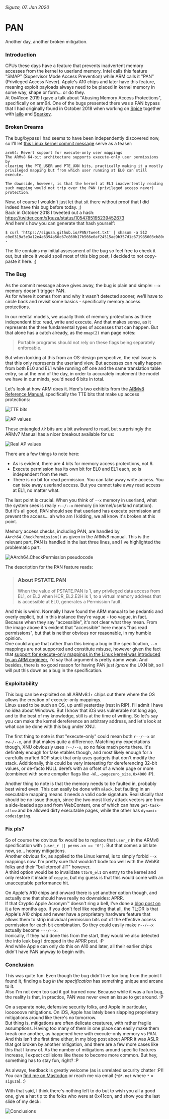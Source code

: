 _Siguza, 07. Jan 2020_

# PAN

Another day, another broken mitigation.

### Introduction

CPUs these days have a feature that prevents inadvertent memory accesses from the kernel to userland memory. Intel calls this feature "SMAP" (Supervisor Mode Access Prevention) while ARM calls it "PAN" (Privileged Access Never). Apple's A10 chips and later have this feature, meaning exploit payloads always need to be placed in kernel memory in some way, shape or form... or do they.  
At 0x41con 2019 I gave a talk about "Abusing Memory Access Protections", specifically on arm64. One of the bugs presented there was a PAN bypass that I had originally found in October 2018 when working on [Spice][spice] together with [lailo][lailo] and [Sparkey][Sparkey].

### Broken Dreams

The bug/bypass I had seems to have been independently discovered now, so I'll let [this Linux kernel commit message][commit] serve as a teaser:

    arm64: Revert support for execute-only user mappings
    The ARMv8 64-bit architecture supports execute-only user permissions by
    clearing the PTE_USER and PTE_UXN bits, practically making it a mostly
    privileged mapping but from which user running at EL0 can still execute.
    
    The downside, however, is that the kernel at EL1 inadvertently reading
    such mapping would not trip over the PAN (privileged access never)
    protection.

Now, of course I wouldn't just let that sit there without proof that I did indeed have this bug before today. ;)  
Back in October 2018 I tweeted out a hash: https://twitter.com/s1guza/status/1054785195239452673  
And here's how you can generate that hash yourself:

    $ curl 'https://siguza.github.io/PAN/tweet.txt' | shasum -a 512
    c0e0319a5e3a12e4a6394a50c67c860b17b566e0af24515ae9b357d1c671985603cb80daf873512adfb4f631c5138abe1381fcd31d6b99a14d1f9a5bbd6a3e38  -

The file contains my initial assessment of the bug so feel free to check it out, but since it would spoil most of this blog post, I decided to not copy-paste it here. ;)

### The Bug

As the commit message above gives away, the bug is plain and simple: `--x` memory doesn't trigger PAN.  
As for where it comes from and why it wasn't detected sooner, we'll have to circle back and revisit some basics - specifically memory access protections.

In our mental models, we usually think of memory protections as three independent bits: read, write and execute. And that makes sense, as it represents the three fundamental types of accesses that can happen. But that alone has a catch already, as the `mmap(2)` man page notes:

> Portable programs should not rely on these flags being separately enforcable.

But when looking at this from an OS-design perspective, the real issue is that this only represents the userland view. But accesses can really happen from both EL0 and EL1 while running off one and the same translation table entry, so at the end of the day, in order to accurately implement the model we have in our minds, you'd need 6 bits in total.

Let's look at how ARM does it. Here's two exhibits from the [ARMv8 Reference Manual][manual], specifically the TTE bits that make up access protections:

![TTE bits][img1]

![AP values][img2]

These entangled `AP` bits are a bit awkward to read, but surprisingly the ARMv7 Manual has a nicer breakout available for us:

![Real AP values][img3]

There are a few things to note here:

- As is evident, there are 4 bits for memory access protections, not 6.
- Execute permission has its own bit for EL0 and EL1 each, so is independent from the rest.
- There is no bit for read permission. You can take away write access. You can take away userland access. But you cannot take away read access at EL1, no matter what.

The last point is crucial. When you think of `--x` memory in userland, what the system sees is really `r--/--x` memory (in kernel/userland notation).  
But it's all good, PAN should see that userland has execute permission and prevent the access... ah who am I kidding, we all know it's broken at this point.

Memory access checks, including PAN, are handled by `AArch64.CheckPermission()` as given in the ARMv8 manual. This is the relevant part, PAN is handled in the last three lines, and I've highlighted the problematic part.

![AArch64.CheckPermission pseudocode][img4]

The description for the PAN feature reads:

> ### About PSTATE.PAN
> When the value of PSTATE.PAN is 1, any privileged data access from EL1, or EL2 when HCR_EL2.E2H is 1, to a virtual memory address that is accessible at EL0, generates a Permission fault.

And this is weird. Normally I have found the ARM manual to be pedantic and overly explicit, but in this instance they're vague - too vague, in fact. Because when they say "accessible", it's not clear what they mean. From the image above it's evident that "accessible" here means "has read permissions", but that is neither obvious nor reasonable, in my humble opinion.  
One could argue that rather than this being a bug in the specification, `--x` mappings are not supported and constitute misuse, however given the fact that [support for execute-only mappings in the Linux kernel was introduced by an ARM engineer][patch], I'd say that argument is pretty damn weak. And besides, there is no good reason for having PAN just _ignore_ the UXN bit, so I will put this down as a bug in the specification.

### Exploitability

This bug can be exploited on all ARMv8.1+ chips out there where the OS allows the creation of execute-only mappings.  
Linux used to be such an OS, up until yesterday (rest in RIP). I'll admit I have no idea about Windows. But I know that iOS was vulnerable not long ago, and to the best of my knowledge, still is at the time of writing. So let's say you can make the kernel dereference an arbitrary address, and let's look at what can be done with this bug under XNU.

The first thing to note is that "execute-only" could mean both `r--/--x` or `rw-/--x`, and that makes quite a difference. Matching my expectations though, XNU obviously uses `r--/--x`, so no fake mach ports there. It's definitely enough for fake vtables though, and most likely enough for a carefully crafted ROP stack that only uses gadgets that don't modify the stack. Additionally, this could be very interesting for dereferencing 32-bit values, or de-facto NULL derefs with an offset of a whole page or more (combined with some compiler flags like `-Wl,-pagezero_size,0x4000` :P).

Another thing to note is that the memory needs to be faulted in, probably best wired even. This can easily be done with `mlock`, but faulting in an executable mapping means it needs a valid code signature. Realistically that should be no issue though, since the two most likely attack vectors are from a side-loaded app and from WebContent, one of which can have `get-task-allow` and be allowed dirty executable pages, while the other has `dynamic-codesigning`.

### Fix pls?

So of course the obvious fix would be to replace that `user_r` in the ARMv8 specification with `(user_r || perms.xn == '0')`. But that comes a bit late now, so... hooray mitigations.  
Another obvious fix, as applied to the Linux kernel, is to simply forbid `--x` mappings now. I'm pretty sure that wouldn't bode too well with the WebKit folks and their "bulletproof JIT" however.  
A third option would be to invalidate `ttbr0_el1` on entry to the kernel and only restore it inside of `copyio`, but my guess is that this would come with an unacceptable performance hit.

On Apple's A10 chips and onward there is yet another option though, and actually one that should have really no downsides: APRR.  
If that Cryptic Apple Acronym™ doesn't ring a bell, I've done a [blog post on it][aprr] a few months ago. If you don't feel like reading that all, the TL;DR is that Apple's A10 chips and newer have a proprietary hardware feature that allows them to strip individual permission bits out of the effective access permission for each bit combination. So they could easily make `r--/--x` actually become `---/--x`.  
Ironically, if they had done this from the start, they would've also detected the info leak bug I dropped in the APRR post. :P  
And while Apple can only do this on A10 and later, all their earlier chips didn't have PAN anyway to begin with.

### Conclusion

This was quite fun. Even though the bug didn't live too long from the point I found it, finding a bug _in the specification_ has something unique and arcane to it.  
Also I'm not even too sad it got burned now. Because while it was a fun bug, the reality is that, in practice, PAN was never even an issue to get around. :P

On a separate note, defensive security folks, and Apple in particular, loooooove mitigations. On iOS, Apple has lately been slapping proprietary mitigations around like there's no tomorrow.  
But thing is, mitigations are often delicate creatures, with rather fragile assumptions. Having too many of them in one place can easily make them break one another, as happened here with execute-only memory vs PAN. And this isn't the first time either, in my blog post about APRR it was ASLR that got broken by another mitigation, and there are a few more cases like this that I know of. As the number of mitigations around specific features increase, I expect collisions like these to become more common. But hey, something has to stay fun, right? :P

As always, feedback is greatly welcome (as is unrelated security chatter :P)! You can [find me on Mastodon][mastodon] or reach me via email (`*@*.net` where `*` = `siguza`). :)

With that said, I think there's nothing left to do but to wish you all a good one, give a hat tip to the folks who were at 0x41con, and show you the last slide of my deck:

![Conclusions][img5]

  [spice]: https://media.ccc.de/v/36c3-11034-tales_of_old_untethering_ios_11
  [lailo]: https://twitter.com/littlelailo/
  [sparkey]: https://twitter.com/iBSparkes/
  [commit]: https://git.kernel.org/pub/scm/linux/kernel/git/torvalds/linux.git/commit/?id=24cecc37746393432d994c0dbc251fb9ac7c5d72
  [manual]: https://developer.arm.com/docs/ddi0487/latest
  [img1]: assets/img/1-ttebits.png
  [img2]: assets/img/2-access.png
  [img3]: assets/img/3-realaccess.png
  [img4]: assets/img/4-pseudo.png
  [patch]: https://lore.kernel.org/patchwork/patch/706340/
  [aprr]: https://siguza.github.io/APRR/
  [img5]: assets/img/5-conclusions.png
  [mastodon]: https://mastodon.social/@siguza
